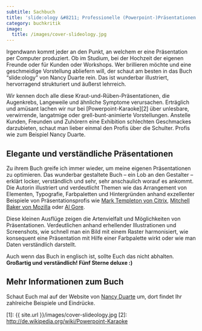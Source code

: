 ```yaml
---
subtitle: Sachbuch
title: 'slide:ology &#8211; Professionelle (Powerpoint-)Präsentationen'
category: buchkritik
image:
  title: /images/cover-slideology.jpg
---
```

Irgendwann kommt jeder an den Punkt, an welchem er eine Präsentation per Computer produziert. Ob im Studium, bei der Hochzeit der eigenen Freunde oder für Kunden oder Workshops. Wer brillieren möchte und eine geschmeidige Vorstellung abliefern will, der schaut am besten in das Buch &#8220;slide:ology&#8221; von Nancy Duarte rein. Das ist wunderbar illustriert, hervorragend strukturiert und äußerst lehrreich.<!--more-->

Wir kennen doch alle diese Kraut-und-Rüben-Präsentationen, die Augenkrebs, Langeweile und ähnliche Symptome verursachen. Erträglich und amüsant lachen wir nur bei [Powerpoint-Karaoke][2] über unlesbare, verwirrende, langatmige oder grell-bunt-animierte Vorstellungen. Anstelle Kunden, Freunden und Zuhörern eine Exhibition schlechten Geschmackes darzubieten, schaut man lieber einmal den Profis über die Schulter. Profis wie zum Beispiel Nancy Duarte.

## Elegante und verständliche Präsentationen

Zu ihrem Buch greife ich immer wieder, um meine eigenen Präsentationen zu optimieren. Das wunderbar gestaltete Buch &#8211; ein Lob an den Gestalter &#8211; erklärt locker, verständlich und sehr, sehr anschaulich worauf es ankommt. Die Autorin illustriert und verdeutlicht Themen wie das Arrangement von Elementen, Typografie, Farbpaletten und Hintergründen anhand exzellenter Beispiele von Präsentationsprofis wie <a href="http://www.citrix.com/English/aboutCitrix/leadership/leader.asp?contentID=679450" target="_blank">Mark Templeton von Citrix</a>, <a href="http://blog.lizardwrangler.com/" target="_blank">Mitchell Baker von Mozilla</a> oder <a href="http://www.algore.com/" target="_blank">Al Gore</a>.



Diese kleinen Ausflüge zeigen die Artenvielfalt und Möglichkeiten von Präsentationen. Verdeutlichen anhand erhellender Illustrationen und Screenshots, wie schnell man ein Bild mit einem Raster harmonisiert, wie konsequent eine Präsentation mit Hilfe einer Farbpalette wirkt oder wie man Daten verständlich darstellt.

Auch wenn das Buch in englisch ist, sollte Euch das nicht abhalten. **Großartig und verständlich! Fünf Sterne deluxe :)**

## Mehr Informationen zum Buch

Schaut Euch mal auf der Website von <a href="http://blog.duarte.com/book/" target="_blank">Nancy Duarte</a> um, dort findet Ihr zahlreiche Beispiele und Eindrücke.

 [1]: {{ site.url }}/images/cover-slideology.jpg
 [2]: http://de.wikipedia.org/wiki/Powerpoint-Karaoke